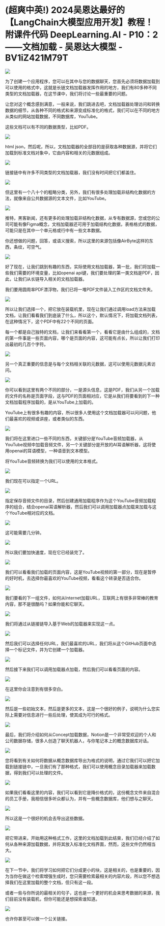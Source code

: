 # (超爽中英!) 2024吴恩达最好的【LangChain大模型应用开发】教程！附课件代码 DeepLearning.AI - P10：2——文档加载 - 吴恩达大模型 - BV1iZ421M79T

![](img/45fbcc5f08d4b53978152b089a1da51e_0.png)

为了创建一个应用程序，您可以在其中与您的数据聊天，您首先必须将数据加载到可以使用的格式中，这就是长链文档加载器发挥作用的地方，我们有80多种不同类型的文档加载器，在这节课中，我们将讨论一些最重要的问题。

让您对这个概念感到满意，一般来说，我们跳进去吧，文档加载器处理访问和转换数据的细节，从各种不同的格式和来源变成标准化的格式，我们可以在不同的地方从类似的网站加载数据，不同数据库，YouTube。

这些文档可以有不同的数据类型，比如PDF。

![](img/45fbcc5f08d4b53978152b089a1da51e_2.png)

html json，然后呢，所以，文档加载器的全部目的是获取各种数据源，并将它们加载到标准文档对象中，它由内容和相关的元数据组成。



![](img/45fbcc5f08d4b53978152b089a1da51e_4.png)

链接链中有许多不同类型的文档加载器，我们没有时间把它们都盖住。

![](img/45fbcc5f08d4b53978152b089a1da51e_6.png)

但这里有一个八十个的粗略分类，另外，我们有很多处理加载非结构化数据的方法，就像来自公共数据源的文本文件，比如YouTube。



![](img/45fbcc5f08d4b53978152b089a1da51e_8.png)

推特，黑客新闻，还有更多的处理加载非结构化数据，从专有数据源，您或您的公司可能有像Figma概念，文档加载器还可用于加载结构化数据，表格格式的数据，可能只是在其中一个单元格或行中有一些文本数据。

你还想做的问题，回答，或语义搜索，所以这里的来源包括像AirByte这样的东西，条纹，可空气。

![](img/45fbcc5f08d4b53978152b089a1da51e_10.png)

好了现在，让我们跳到有趣的东西，实际使用文档加载器，第一批，我们将加载一些我们需要的环境变量，比如openai api键，我们要处理的第一类文档是PDF，因此，让我们从长链导入相关的文档加载器。

我们要用圆周率PDF漂浮物，我们已将一堆PDF文件装入工作区的文档文件夹。

![](img/45fbcc5f08d4b53978152b089a1da51e_12.png)

所以让我们选择一个，把它放在装载机里，现在让我们通过调用load方法来加载文档，让我们看看我们到底装了什么，所以这个，默认情况下，将加载文档列表，在这种情况下，这个PDF中有22个不同的页面。

每一个都是自己独特的文档，让我们来看看第一个，看看它是由什么组成的，文档的第一件事是一些页面内容，哪个是页面的内容，这可能有点长，所以让我们打印出最初的几百个字符。



![](img/45fbcc5f08d4b53978152b089a1da51e_14.png)

另一个真正重要的信息是与每个文档相关联的元数据，这可以使用元数据元素访问。

![](img/45fbcc5f08d4b53978152b089a1da51e_16.png)

你可以看到这里有两个不同的部分，一是源头信息，这是PDF，我们从另一个加载的文件的名称是页面字段，这与PDF的页面相对应，它是从我们将要看到的下一种文档加载程序加载的，是从YouTube上加载的。

YouTube上有很多有趣的内容，所以很多人使用这个文档加载器可以问问题，他们最喜欢的视频或讲座，或者类似的东西。



![](img/45fbcc5f08d4b53978152b089a1da51e_18.png)

我们将在这里进口一些不同的东西，关键部分是YouTube音频加载器，从YouTube视频中加载音频文件，另一个关键部分是开放的AI耳语解析器，这将使用openai的耳语模型，一种语音到文本模型。

将YouTube音频转换为我们可以使用的文本格式。

![](img/45fbcc5f08d4b53978152b089a1da51e_20.png)

我们现在可以指定一个URL。

![](img/45fbcc5f08d4b53978152b089a1da51e_22.png)

指定保存音频文件的目录，然后创建通用加载程序作为这个YouTube音频加载程序的组合，结合openai耳语解析器，然后我们可以调用加载器点加载来加载与这个YouTube相对应的文档。



![](img/45fbcc5f08d4b53978152b089a1da51e_24.png)

这可能需要几分钟。

![](img/45fbcc5f08d4b53978152b089a1da51e_26.png)

所以我们要加快速度，现在它已经装完了。

![](img/45fbcc5f08d4b53978152b089a1da51e_28.png)

我们可以看看我们加载的页面内容，这是YouTube视频的第一部分，现在是暂停的好时机，去选择你最喜欢的YouTube视频，看看这个转录是否适合你。



![](img/45fbcc5f08d4b53978152b089a1da51e_30.png)

我们要看的下一组文件，如何从Internet加载URL，互联网上有很多非常棒的教育内容，那不是很酷吗？如果你能和它聊天。



![](img/45fbcc5f08d4b53978152b089a1da51e_32.png)

我们将通过从链接链导入基于Web的加载器来实现这一点。

![](img/45fbcc5f08d4b53978152b089a1da51e_34.png)

然后我们可以选择任何URL，我们最喜欢的URL，我们将从这个GitHub页面中选择一个标记文件，并为它创建一个加载器。



![](img/45fbcc5f08d4b53978152b089a1da51e_36.png)

然后接下来我们可以调用加载器点加载，然后我们可以看看页面的内容。

![](img/45fbcc5f08d4b53978152b089a1da51e_38.png)

在这里你会注意到有很多空白。

![](img/45fbcc5f08d4b53978152b089a1da51e_40.png)

然后是一些初始文本，然后是更多的文本，这是一个很好的例子，说明为什么您实际上需要对信息进行一些后处理，使其成为可行的格式。



![](img/45fbcc5f08d4b53978152b089a1da51e_42.png)

最后，我们将介绍如何从Concept加载数据，Notion是一个非常受欢迎的个人和公司数据存储，很多人创造了聊天机器人，与你笔记本上的概念数据库对话。



![](img/45fbcc5f08d4b53978152b089a1da51e_44.png)

您将看到有关如何将数据从概念数据库导出为格式的说明，通过它我们可以把它加载到链接链中，一旦我们有了那种格式，我们可以使用概念目录加载器来加载数据，得到我们可以处理的文件。



![](img/45fbcc5f08d4b53978152b089a1da51e_46.png)

如果我们看看这里的内容，我们可以看到它是降价格式的，这份概念文件来自混合的员工手册，我相信很多听众都认为，并有一些概念数据库，他们想与之聊天。



![](img/45fbcc5f08d4b53978152b089a1da51e_48.png)

所以这是一个很好的机会去导出这些数据。

![](img/45fbcc5f08d4b53978152b089a1da51e_50.png)

把它带进来，开始用这种格式工作，这里的文档加载到此结束，我们已经介绍了如何从各种来源加载数据，并将其放入标准化文档界面，然而，这些文件仍然相当大。



![](img/45fbcc5f08d4b53978152b089a1da51e_52.png)

在下一节中，我们将学习如何把它们分成更小的块，这是相关的，也是重要的，因为当你在做这个检索增强生成时，您只需要检索最相关的内容片段，所以您不想选择我们在这里加载的整个文档，但只有这一段。

或者一些与你所说的最相关的句子，这也是一个更好的机会来思考数据的来源，我们目前没有装载机，但你可能还是想探索谁知道。



![](img/45fbcc5f08d4b53978152b089a1da51e_54.png)

也许你甚至可以做一个公关链接。